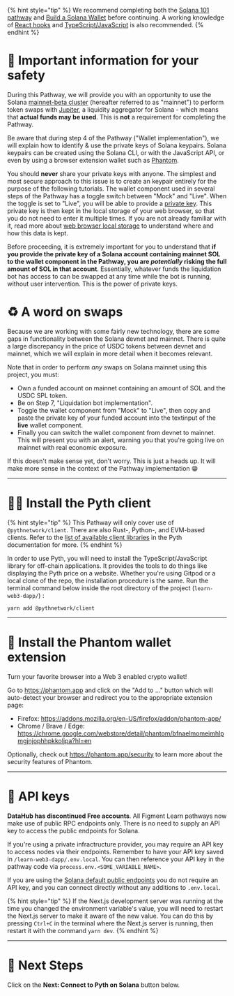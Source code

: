 {% hint style="tip" %}
We recommend completing both the [Solana 101 pathway](https://learn.figment.io/protocols/solana) and [Build a Solana Wallet](https://learn.figment.io/pathways/solana-wallet) before continuing. A working knowledge of [React hooks](https://reactjs.org/docs/hooks-intro.html) and [TypeScript/JavaScript](https://www.typescriptlang.org/) is also recommended.
{% endhint %}

# 🦺 Important information for your safety

During this Pathway, we will provide you with an opportunity to use the Solana [mainnet-beta cluster](https://docs.solana.com/clusters#mainnet-beta) (hereafter referred to as "mainnet") to perform token swaps with [Jupiter](https://jup.ag), a liquidity aggregator for Solana - which means that **actual funds may be used**. This is **not** a requirement for completing the Pathway.

Be aware that during step 4 of the Pathway ("Wallet implementation"), we will explain how to identify & use the private keys of Solana keypairs. Solana keypairs can be created using the Solana CLI, or with the JavaScript API, or even by using a browser extension wallet such as [Phantom](https://phantom.app).

You should **never** share your private keys with anyone. The simplest and most secure approach to this issue is to create an keypair entirely for the purpose of the following tutorials. The wallet component used in several steps of the Pathway has a toggle switch between "Mock" and "Live". When the toggle is set to "Live", you will be able to provide a [private key](https://solana-labs.github.io/solana-web3.js/classes/Keypair.html). This private key is then kept in the local storage of your web browser, so that you do not need to enter it multiple times. If you are not already familiar with it, read more about [web browser local storage](https://blog.logrocket.com/localstorage-javascript-complete-guide/) to understand where and how this data is kept.

Before proceeding, it is extremely important for you to understand that **if you provide the private key of a Solana account containing mainnet SOL to the wallet component in the Pathway, you are _potentially_ risking the full amount of SOL in that account**. Essentially, whatever funds the liquidation bot has access to can be swapped at any time while the bot is running, without user intervention. This is the power of private keys.

# ♻️ A word on swaps

Because we are working with some fairly new technology, there are some gaps in functionality between the Solana devnet and mainnet. There is quite a large discrepancy in the price of USDC tokens between devnet and mainnet, which we will explain in more detail when it becomes relevant.

Note that in order to perform _any_ swaps on Solana mainnet using this project, you must:

- Own a funded account on mainnet containing an amount of SOL and the USDC SPL token.
- Be on Step 7, "Liquidation bot implementation".
- Toggle the wallet component from "Mock" to "Live", then copy and paste the private key of your funded account into the textinput of the **live** wallet component.
- Finally you can switch the wallet component from devnet to mainnet. This will present you with an alert, warning you that you're going live on mainnet with real economic exposure.

If this doesn't make sense yet, don't worry. This is just a heads up. It will make more sense in the context of the Pathway implementation 😁

---

# 🧑‍💻 Install the Pyth client

{% hint style="tip" %}
This Pathway will only cover use of `@pythnetwork/client`. There are also Rust-, Python-, and EVM-based clients. Refer to the [list of available client libraries](https://docs.pyth.network/consumers/client-libraries) in the Pyth documentation for more.
{% endhint %}

In order to use Pyth, you will need to install the TypeScript/JavaScript library for off-chain applications. It provides the tools to do things like displaying the Pyth price on a website. Whether you're using Gitpod or a local clone of the repo, the installation procedure is the same. Run the terminal command below inside the root directory of the project (`learn-web3-dapp/`) :

```text
yarn add @pythnetwork/client
```

---

# 👻 Install the Phantom wallet extension

Turn your favorite browser into a Web 3 enabled crypto wallet!

Go to <https://phantom.app> and click on the "Add to ..." button which will auto-detect your browser and redirect you to the appropriate extension page:

- Firefox: https://addons.mozilla.org/en-US/firefox/addon/phantom-app/
- Chrome / Brave / Edge: https://chrome.google.com/webstore/detail/phantom/bfnaelmomeimhlpmgjnjophhpkkoljpa?hl=en

Optionally, check out <https://phantom.app/security> to learn more about the security features of Phantom.

---

# 🧩 API keys

**DataHub has discontinued Free accounts**. All Figment Learn pathways now make use of public RPC endpoints only. There is no need to supply an API key to access the public endpoints for Solana.

If you're using a private infractructure provider, you may require an API key to access nodes via their endpoints. Remember to have your API key saved in `/learn-web3-dapp/.env.local`. You can then reference your API key in the pathway code via `process.env.<SOME_VARIABLE_NAME>`.

If you are using the [Solana default public endpoints](https://docs.solana.com/cluster/rpc-endpoints) you do not require an API key, and you can connect directly without any additions to `.env.local`.

{% hint style="tip" %}
If the Next.js development server was running at the time you changed the environment variable's value, you will need to restart the Next.js server to make it aware of the new value. You can do this by pressing `Ctrl+C` in the terminal where the Next.js server is running, then restart it with the command `yarn dev`.
{% endhint %}

---

# 👣 Next Steps

Click on the **Next: Connect to Pyth on Solana** button below.
